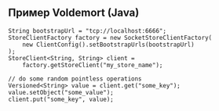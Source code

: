 ## Пример Voldemort (Java)

    String bootstrapUrl = "tcp://localhost:6666";
    StoreClientFactory factory = new SocketStoreClientFactory(
        new ClientConfig().setBootstrapUrls(bootstrapUrl)
    );
    StoreClient<String, String> client =
        factory.getStoreClient("my_store_name");

<!-- -->

    // do some random pointless operations
    Versioned<String> value = client.get("some_key");
    value.setObject("some_value");
    client.put("some_key", value);
